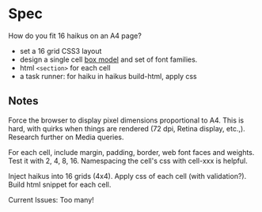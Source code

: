# Spec

How do you fit 16 haikus on an A4 page?

- set a 16 grid CSS3 layout
- design a single cell [box model](http://www.paulirish.com/2012/box-sizing-border-box-ftw/) and set of font families.
- html `<section>` for each cell
- a task runner: for haiku in haikus build-html, apply css

## Notes

Force the browser to display pixel dimensions proportional to A4. This is hard, with quirks when things are rendered (72 dpi, Retina display, etc.,). Research further on Media queries.

For each cell, include margin, padding, border, web font faces and weights. Test it with 2, 4, 8, 16. Namespacing the cell's css with cell-xxx is helpful.

Inject haikus into 16 grids (4x4). Apply css of each cell (with validation?). Build html snippet for each cell.

Current Issues: Too many!
